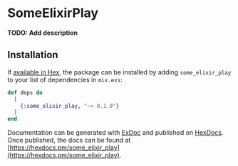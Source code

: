 # SomeElixirPlay

**TODO: Add description**

## Installation

If [available in Hex](https://hex.pm/docs/publish), the package can be installed
by adding `some_elixir_play` to your list of dependencies in `mix.exs`:

```elixir
def deps do
  [
    {:some_elixir_play, "~> 0.1.0"}
  ]
end
```

Documentation can be generated with [ExDoc](https://github.com/elixir-lang/ex_doc)
and published on [HexDocs](https://hexdocs.pm). Once published, the docs can
be found at [https://hexdocs.pm/some_elixir_play](https://hexdocs.pm/some_elixir_play).

